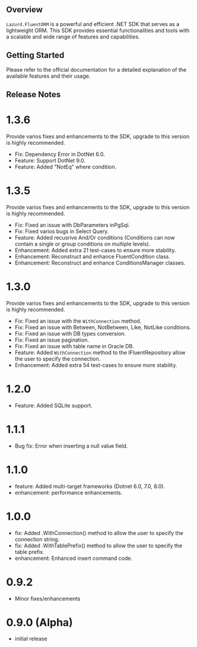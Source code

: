## Overview

`Lazurd.FluentORM` is a powerful and efficient .NET SDK that serves as a lightweight ORM. This SDK provides essential functionalities and tools with a scalable and wide range of features and capabilities.
   
## Getting Started 

Please refer to the official documentation for a detailed explanation of the available features and their usage.


## Release Notes 
# 1.3.6
Provide varios fixes and enhancements to the SDK, upgrade to this version is highly recommended.
- Fix: Dependency Error in DotNet 6.0.
- Feature: Support DotNet 9.0.
- Feature: Added "NotEq" where condition.

# 1.3.5
Provide varios fixes and enhancements to the SDK, upgrade to this version is highly recommended.
- Fix: Fixed an issue with DbParameters inPgSql.
- Fix: Fixed varios bugs in Select Query.
- Feature: Added recusrive And/Or conditions (Conditions can now contain a single or group conditions on multiple levels).
- Enhancement: Added extra 21 test-cases to ensure more stability.
- Enhancement: Reconstruct and enhance FluentCondition class.
- Enhancement: Reconstruct and enhance ConditionsManager classes.

# 1.3.0
Provide varios fixes and enhancements to the SDK, upgrade to this version is highly recommended.
- Fix: Fixed an issue with the `WithConnection` method.
- Fix: Fixed an issue with Between, NotBetween, Like, NotLike conditions.
- Fix: Fixed an issue with DB types conversion.
- Fix: Fixed an issue pagination.
- Fix: Fixed an issue with table name in Oracle DB.
- Feature: Added `WithConnection` method to the IFluentRepository allow the user to specify the connection.
- Enhancement: Added extra 54 test-cases to ensure more stability.

# 1.2.0
- Feature: Added SQLite support.

# 1.1.1
- Bug fix: Error when inserting a null value field.

# 1.1.0
- feature: Added multi-target frameworks (Dotnet 6.0, 7.0, 8.0).
- enhancement: performance enhancements.

# 1.0.0
- fix: Added .WithConnection() method to allow the user to specify the connection string.
- fix: Added .WithTablePrefix() method to allow the user to specify the table prefix.
- enhancement: Enhanced insert command code.

# 0.9.2
- Minor fixes/enhancements

# 0.9.0 (Alpha)
- initial release
 